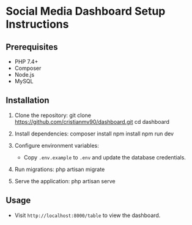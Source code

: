 # Social Media Dashboard Setup Instructions

## Prerequisites
- PHP 7.4+
- Composer
- Node.js
- MySQL

## Installation
1. Clone the repository:
   git clone https://github.com/cristianmv90/dashboard.git
   cd dashboard

2. Install dependencies:
   composer install
   npm install
   npm run dev

3. Configure environment variables:
   - Copy `.env.example` to `.env` and update the database credentials.

4. Run migrations:
   php artisan migrate

5. Serve the application:
   php artisan serve

## Usage
- Visit `http://localhost:8000/table` to view the dashboard.
